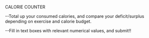 CALORIE COUNTER

--Total up your consumed calories, and compare your deficit/surplus depending on exercise and calorie budget.

--Fill in text boxes with relevant numerical values, and submit!!
